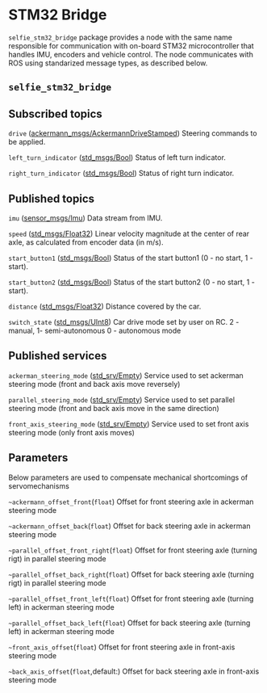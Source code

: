 # STM32 Bridge

`selfie_stm32_bridge` package provides a node with the same name responsible for communication with on-board STM32 microcontroller that handles IMU, encoders and vehicle control. The node communicates with ROS using standarized message types, as described below.

## `selfie_stm32_bridge`

## Subscribed topics

`drive` ([ackermann_msgs/AckermannDriveStamped](http://docs.ros.org/api/ackermann_msgs/html/msg/AckermannDriveStamped.html))
Steering commands to be applied.

`left_turn_indicator` ([std_msgs/Bool](http://docs.ros.org/api/std_msgs/html/msg/Bool.html))
Status of left turn indicator.

`right_turn_indicator` ([std_msgs/Bool](http://docs.ros.org/api/std_msgs/html/msg/Bool.html))
Status of right turn indicator.

## Published topics

`imu` ([sensor_msgs/Imu](http://docs.ros.org/melodic/api/sensor_msgs/html/msg/Imu.html))
Data stream from IMU.

`speed` ([std_msgs/Float32](http://docs.ros.org/api/std_msgs/html/msg/Float32.html))
Linear velocity magnitude at the center of rear axle, as calculated from encoder data (in m/s).

`start_button1` ([std_msgs/Bool](http://docs.ros.org/api/std_msgs/html/msg/Bool.html))
Status of the start button1 (0 - no start, 1 - start).

`start_button2` ([std_msgs/Bool](http://docs.ros.org/api/std_msgs/html/msg/Bool.html))
Status of the start button2 (0 - no start, 1 - start).

`distance` ([std_msgs/Float32](http://docs.ros.org/api/std_msgs/html/msg/Float32.html))
Distance covered by the car.

`switch_state` ([std_msgs/UInt8](http://docs.ros.org/api/std_msgs/html/msg/UInt8.html))
Car drive mode set by user on RC.
2 - manual, 1- semi-autonomous 0 - autonomous mode

## Published services

`ackerman_steering_mode` ([std_srv/Empty](http://docs.ros.org/melodic/api/std_srvs/html/srv/Empty.html))
Service used to set ackerman steering mode (front and back axis move reversely)

`parallel_steering_mode` ([std_srv/Empty](http://docs.ros.org/melodic/api/std_srvs/html/srv/Empty.html))
Service used to set parallel steering mode (front and back axis move in the same direction)

`front_axis_steering_mode` ([std_srv/Empty](http://docs.ros.org/melodic/api/std_srvs/html/srv/Empty.html))
Service used to set front axis steering mode (only front axis moves)


## Parameters
Below parameters are used to compensate mechanical shortcomings of servomechanisms

`~ackermann_offset_front`(`float`)
Offset for front steering axle in ackerman steering mode 

`~ackermann_offset_back`(`float`)
Offset for back steering axle in ackerman steering mode 

`~parallel_offset_front_right`(`float`)
Offset for front steering axle (turning rigt) in parallel steering mode 

`~parallel_offset_back_right`(`float`)
Offset for back steering axle (turning rigt) in parallel steering mode 

`~parallel_offset_front_left`(`float`)
Offset for front steering axle (turning left) in ackerman steering mode 

`~parallel_offset_back_left`(`float`)
Offset for back steering axle (turning left) in ackerman steering mode 

`~front_axis_offset`(`float`)
Offset for front steering axle in front-axis steering mode 

`~back_axis_offset`(`float`,default:)
Offset for back steering axle in front-axis steering mode 



